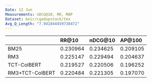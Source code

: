 ```yaml
---
Date: 12 Jun
Measurements: nDCG@10, RR, MAP
Dataset: beir/cqadupstack/tex
Avg_Q_Length: "7.941844459738472"
---
```


|                 | RR@10    | nDCG@10  | AP@100   |
| :-------------- | :------- | :------- | :------- |
| BM25            | 0.230964 | 0.234625 | 0.209105 |
| RM3             | 0.225147 | 0.229494 | 0.204637 |
| TCT-ColBERT     | 0.219527 | 0.220506 | 0.196252 |
| RM3+TCT-ColBERT | 0.220484 | 0.221305 | 0.197070 |
